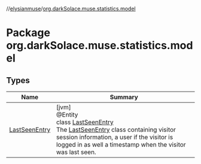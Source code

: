 //[elysianmuse](../../index.md)/[org.darkSolace.muse.statistics.model](index.md)

# Package org.darkSolace.muse.statistics.model

## Types

| Name | Summary |
|---|---|
| [LastSeenEntry](-last-seen-entry/index.md) | [jvm]<br>@Entity<br>class [LastSeenEntry](-last-seen-entry/index.md)<br>The [LastSeenEntry](-last-seen-entry/index.md) class containing visitor session information, a user if the visitor is logged in as well a timestamp when the visitor was last seen. |
